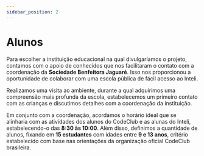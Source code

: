 ```yaml
---
sidebar_position: 2
---
```


# Alunos

Para escolher a instituição educacional na qual divulgaríamos o projeto, contamos com o apoio de conhecidos que nos facilitaram o contato com a coordenação da **Sociedade Benfeitora Jaguaré**. Isso nos proporcionou a oportunidade de colaborar com uma escola pública de fácil acesso ao Inteli.

Realizamos uma visita ao ambiente, durante a qual adquirimos uma compreensão mais profunda da escola, estabelecemos um primeiro contato com as crianças e discutimos detalhes com a coordenação da instituição.

Em conjunto com a coordenação, acordamos o horário ideal que se alinharia com as atividades dos alunos do CodeClub e as alunas do Inteli, estabelecendo-o das **8:30 às 10:00**. Além disso, definimos a quantidade de alunos, fixando em **15 estudantes** com idades entre **9 e 13 anos**, critério estabelecido com base nas orientações da organização oficial CodeClub brasileira.
